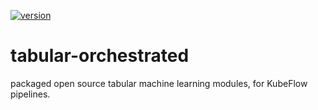 [![version](https://img.shields.io/pypi/v/tabular-orchestrated)](https://img.shields.io/pypi/v/tabular-orchestrated)

# tabular-orchestrated


packaged open source tabular machine learning modules, for KubeFlow pipelines.
